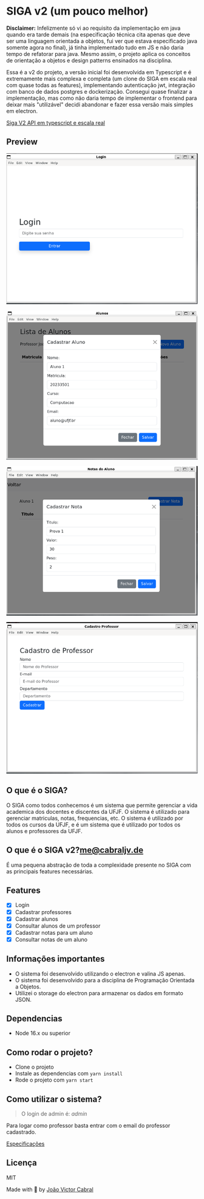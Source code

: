 # SIGA v2 (um pouco melhor)

**Disclaimer:** Infelizmente só vi ao requisito da implementação em java quando era tarde demais (na especificação técnica cita apenas que deve ser uma linguagem orientada a objetos, fui ver que estava especificado java somente agora no final), já tinha implementado tudo em JS e não daria tempo de refatorar para java. Mesmo assim, o projeto aplica os conceitos de orientação a objetos e design patterns ensinados na disciplina.

Essa é a v2 do projeto, a versão inicial foi desenvolvida em  Typescript e é extremamente mais complexa e completa (um clone do SIGA em escala real com quase todas as features), implementando autenticação jwt, integração com banco de dados postgres e dockerização. Consegui quase finalizar a implementação, mas como não daria tempo de implementar o frontend para deixar mais "utilizável" decidi abandonar e fazer essa versão mais simples em electron.

[Siga V2 API em typescript e escala real](https://github.com/cabraljv/sigav2-ts)

## Preview

![Login](./docs/login.png)

![add aluno](./docs/add_aluno.png)

![add nota](./docs/add_nota.png)

![add prof](./docs/cadastro_prof.png)

## O que é o SIGA?

O SIGA como todos conhecemos é um sistema que permite gerenciar a vida academica dos docentes e discentes da UFJF. O sistema é utilizado para gerenciar matriculas, notas, frequencias, etc. O sistema é utilizado por todos os cursos da UFJF, e é um sistema que é utilizado por todos os alunos e professores da UFJF.

## O que é o SIGA v2?me@cabraljv.de

É uma pequena abstração de toda a complexidade presente no SIGA com as principais features necessárias.

## Features

- [x] Login
- [x] Cadastrar professores
- [x] Cadastrar alunos
- [x] Consultar alunos de um professor
- [x] Cadastrar notas para um aluno
- [x] Consultar notas de um aluno

## Informações importantes

- O sistema foi desenvolvido utilizando o electron e valina JS apenas.
- O sistema foi desenvolvido para a disciplina de Programação Orientada a Objetos.
- Utilizei o storage do electron para armazenar os dados em formato JSON.

## Dependencias
- Node 16.x ou superior

## Como rodar o projeto?

- Clone o projeto
- Instale as dependencias com `yarn install`
- Rode o projeto com `yarn start`


## Como utilizar o sistema?

> O login de admin é: *admin*

Para logar como professor basta entrar com o email do professor cadastrado.

[Especificações](./Especificacoes.md)

## Licença

MIT

Made with 💜 by [João Victor Cabral](
  https://github.com/cabraljv
) 